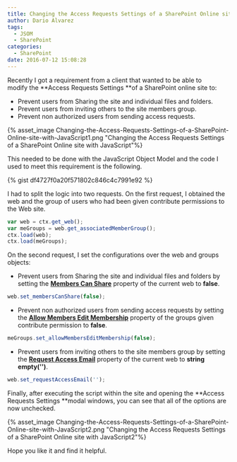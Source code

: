 ```yaml
---
title: Changing the Access Requests Settings of a SharePoint Online site with JavaScript (JSOM)
author: Dario Alvarez
tags:
  - JSOM
  - SharePoint
categories:
  - SharePoint
date: 2016-07-12 15:08:28
---
```


Recently I got a requirement from a client that wanted to be able to modify the **Access Requests Settings **of a SharePoint online site to:

*   Prevent users from Sharing the site and individual files and folders.
*   Prevent users from inviting others to the site members group.
*   Prevent non authorized users from sending access requests.

{% asset_image Changing-the-Access-Requests-Settings-of-a-SharePoint-Online-site-with-JavaScript1.png "Changing the Access Requests Settings of a SharePoint Online site with JavaScript"%}

This needed to be done with the JavaScript Object Model and the code I used to meet this requirement is the following. 
<!-- more -->
{% gist df4727f0a20f571802c846c4c7991e92 %} 

I had to split the logic into two requests. On the first request, I obtained the web and the group of users who had been given contribute permissions to the Web site.

``` javascript
var web = ctx.get_web();
var meGroups = web.get_associatedMemberGroup();
ctx.load(web);
ctx.load(meGroups);
```

On the second request, I set the configurations over the web and groups objects:

*   Prevent users from Sharing the site and individual files and folders by setting the [**Members Can Share**](https://msdn.microsoft.com/en-us/library/microsoft.sharepoint.client.web.memberscanshare.aspx) property of the current web to **false**.

``` javascript    
web.set_membersCanShare(false);
```

*   Prevent non authorized users from sending access requests by setting the **[Allow Members Edit Membership](https://msdn.microsoft.com/en-us/library/office/microsoft.sharepoint.client.group.allowmemberseditmembership.aspx)** property of the groups given contribute permission to **false**.

``` javascript
meGroups.set_allowMembersEditMembership(false);
```

*   Prevent users from inviting others to the site members group by setting the [**Request Access Email**](https://msdn.microsoft.com/en-us/library/microsoft.sharepoint.client.web.requestaccessemail.aspx) property of the current web to **string empty('')**.

``` javascript
web.set_requestAccessEmail('');
```

Finally, after executing the script within the site and opening the **Access Requests Settings **modal windows, you can see that all of the options are now unchecked. 

{% asset_image Changing-the-Access-Requests-Settings-of-a-SharePoint-Online-site-with-JavaScript2.png "Changing the Access Requests Settings of a SharePoint Online site with JavaScript2"%}

Hope you like it and find it helpful.